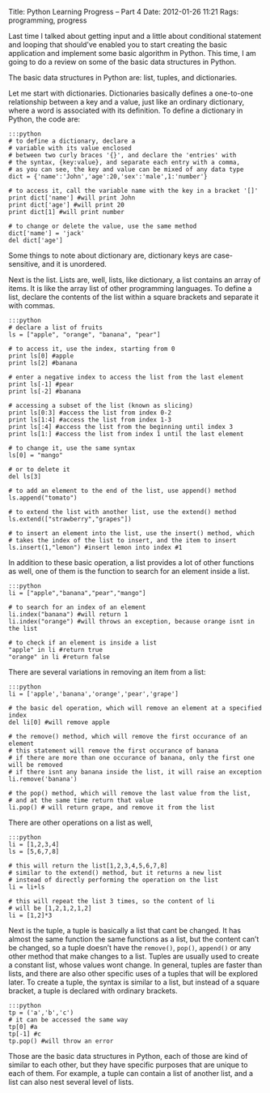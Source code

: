 Title: Python Learning Progress – Part 4
Date: 2012-01-26 11:21
Rags: programming, progress

Last time I talked about getting input and a little about conditional
statement and looping that should’ve enabled you to start creating the
basic application and implement some basic algorithm in Python. This
time, I am going to do a review on some of the basic data structures in
Python.

The basic data structures in Python are: list, tuples, and dictionaries.

Let me start with dictionaries. Dictionaries basically defines a
one-to-one relationship between a key and a value, just like an ordinary
dictionary, where a word is associated with its definition. To define a
dictionary in Python, the code are:

    :::python
    # to define a dictionary, declare a
    # variable with its value enclosed
    # between two curly braces '{}', and declare the 'entries' with
    # the syntax, {key:value}, and separate each entry with a comma,
    # as you can see, the key and value can be mixed of any data type
    dict = {'name':'John','age':20,'sex':'male',1:'number'}

    # to access it, call the variable name with the key in a bracket '[]'
    print dict['name'] #will print John
    print dict['age'] #will print 20
    print dict[1] #will print number

    # to change or delete the value, use the same method
    dict['name'] = 'jack'
    del dict['age']

Some things to note about dictionary are, dictionary keys are
case-sensitive, and it is unordered.

Next is the list. Lists are, well, lists, like dictionary, a list
contains an array of items. It is like the array list of other
programming languages. To define a list, declare the contents of the
list within a square brackets and separate it with commas.

    :::python
    # declare a list of fruits
    ls = ["apple", "orange", "banana", "pear"]

    # to access it, use the index, starting from 0
    print ls[0] #apple
    print ls[2] #banana

    # enter a negative index to access the list from the last element
    print ls[-1] #pear
    print ls[-2] #banana

    # accessing a subset of the list (known as slicing)
    print ls[0:3] #access the list from index 0-2
    print ls[1:4] #access the list from index 1-3
    print ls[:4] #access the list from the beginning until index 3
    print ls[1:] #access the list from index 1 until the last element

    # to change it, use the same syntax
    ls[0] = "mango"

    # or to delete it
    del ls[3]

    # to add an element to the end of the list, use append() method
    ls.append("tomato")

    # to extend the list with another list, use the extend() method
    ls.extend(["strawberry","grapes"])

    # to insert an element into the list, use the insert() method, which
    # takes the index of the list to insert, and the item to insert
    ls.insert(1,"lemon") #insert lemon into index #1

In addition to these basic operation, a list provides a lot of other
functions as well, one of them is the function to search for an element
inside a list.

    :::python
    li = ["apple","banana","pear","mango"]

    # to search for an index of an element
    li.index("banana") #will return 1
    li.index("orange") #will throws an exception, because orange isnt in the list

    # to check if an element is inside a list
    "apple" in li #return true
    "orange" in li #return false

There are several variations in removing an item from a list:

    :::python
    li = ['apple','banana','orange','pear','grape']

    # the basic del operation, which will remove an element at a specified index
    del li[0] #will remove apple

    # the remove() method, which will remove the first occurance of an element
    # this statement will remove the first occurance of banana
    # if there are more than one occurance of banana, only the first one will be removed
    # if there isnt any banana inside the list, it will raise an exception
    li.remove('banana')

    # the pop() method, which will remove the last value from the list,
    # and at the same time return that value
    li.pop() # will return grape, and remove it from the list

There are other operations on a list as well,

    :::python
    li = [1,2,3,4]
    ls = [5,6,7,8]

    # this will return the list[1,2,3,4,5,6,7,8]
    # similar to the extend() method, but it returns a new list
    # instead of directly performing the operation on the list
    li = li+ls

    # this will repeat the list 3 times, so the content of li
    # will be [1,2,1,2,1,2]
    li = [1,2]*3

Next is the tuple, a tuple is basically a list that cant be changed. It
has almost the same function the same functions as a list, but the
content can’t be changed, so a tuple doesn’t have the `remove()`, `pop()`,
`append()` or any other method that make changes to a list. Tuples are
usually used to create a constant list, whose values wont change. In
general, tuples are faster than lists, and there are also other specific
uses of a tuples that will be explored later. To create a tuple, the
syntax is similar to a list, but instead of a square bracket, a tuple is
declared with ordinary brackets.

    :::python
    tp = ('a','b','c')
    # it can be accessed the same way
    tp[0] #a
    tp[-1] #c
    tp.pop() #will throw an error

Those are the basic data structures in Python, each of those are kind of
similar to each other, but they have specific purposes that are unique
to each of them. For example, a tuple can contain a list of another
list, and a list can also nest several level of lists.
